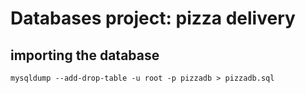 # Databases project: pizza delivery
## importing the database

`mysqldump --add-drop-table -u root -p pizzadb > pizzadb.sql` 